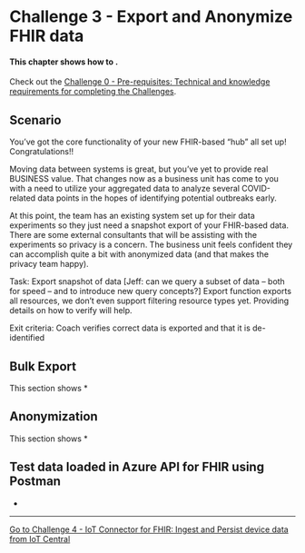 # Challenge 3 - Export and Anonymize FHIR data

#### This chapter shows how to .

Check out the [Challenge 0 - Pre-requisites: Technical and knowledge requirements for completing the Challenges](../Challenge0-Prerequistes/ReadMe.md).

## Scenario
You’ve got the core functionality of your new FHIR-based “hub” all set up! Congratulations!!

Moving data between systems is great, but you’ve yet to provide real BUSINESS value. That changes now as a business unit has come to you with a need to utilize your aggregated data to analyze several COVID-related data points in the hopes of identifying potential outbreaks early.

At this point, the team has an existing system set up for their data experiments so they just need a snapshot export of your FHIR-based data. There are some external consultants that will be assisting with the experiments so privacy is a concern. The business unit feels confident they can accomplish quite a bit with anonymized data (and that makes the privacy team happy).

Task: Export snapshot of data [Jeff: can we query a subset of data – both for speed – and to introduce new query concepts?] Export function exports all resources, we don’t even support filtering resource types yet. Providing details on how to verify will help.

Exit criteria: Coach verifies correct data is exported and that it is de-identified

## Bulk Export
This section shows 
*

## Anonymization
This section shows 
*

## Test data loaded in Azure API for FHIR using Postman
* 


***

[Go to Challenge 4 - IoT Connector for FHIR: Ingest and Persist device data from IoT Central](../Challenge4-IoTFHIRConnector/ReadMe.md)
